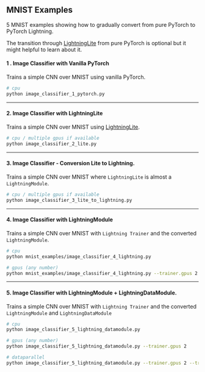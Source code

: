 ## MNIST Examples

5 MNIST examples showing how to gradually convert from pure PyTorch to PyTorch Lightning.

The transition through [LightningLite](https://pytorch-lightning.readthedocs.io/en/latest/starter/lightning_lite.rst) from pure PyTorch is optional but it might helpful to learn about it.

#### 1 . Image Classifier with Vanilla PyTorch

Trains a simple CNN over MNIST using vanilla PyTorch.

```bash
# cpu
python image_classifier_1_pytorch.py
```

______________________________________________________________________

#### 2. Image Classifier with LightningLite

Trains a simple CNN over MNIST using [LightningLite](https://pytorch-lightning.readthedocs.io/en/latest/starter/lightning_lite.rst).

```bash
# cpu / multiple gpus if available
python image_classifier_2_lite.py
```

______________________________________________________________________

#### 3. Image Classifier - Conversion Lite to Lightning.

Trains a simple CNN over MNIST where `LightningLite` is almost a `LightningModule`.

```bash
# cpu / multiple gpus if available
python image_classifier_3_lite_to_lightning.py
```

______________________________________________________________________

#### 4. Image Classifier with LightningModule

Trains a simple CNN over MNIST with `Lightning Trainer` and the converted `LightningModule`.

```bash
# cpu
python mnist_examples/image_classifier_4_lightning.py

# gpus (any number)
python mnist_examples/image_classifier_4_lightning.py --trainer.gpus 2
```

______________________________________________________________________

#### 5. Image Classifier with LightningModule + LightningDataModule.

Trains a simple CNN over MNIST with `Lightning Trainer` and the converted `LightningModule` and `LightningDataModule`

```bash
# cpu
python image_classifier_5_lightning_datamodule.py

# gpus (any number)
python image_classifier_5_lightning_datamodule.py --trainer.gpus 2

# dataparallel
python image_classifier_5_lightning_datamodule.py --trainer.gpus 2 --trainer.accelerator 'dp'
```
